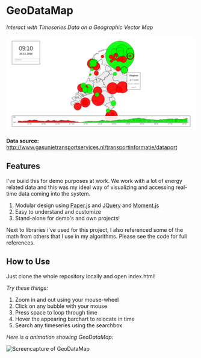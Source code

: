 GeoDataMap
==========

*Interact with Timeseries Data on a Geographic Vector Map*

![Screenshot of GeoDataMap](doc/screenshot.png "Screenshot of GeoDataMap")

**Data source:** <http://www.gasunietransportservices.nl/transportinformatie/dataport>

Features
--------

I've build this for demo purposes at work. We work with a lot of energy related data and this was my ideal way of visualizing and accessing real-time data coming into the system.

 1. Modular design using [Paper.js](http://paperjs.org) and [JQuery](http://jquery.com) and [Moment.js](http://momentjs.com)
 2. Easy to understand and customize
 3. Stand-alone for demo's and own projects!

Next to libraries i've used for this project, I also referenced some of the math from others that I use in my algorithms. Please see the code for full references.

How to Use
---------

Just clone the whole repository locally and open index.html!

*Try these things:*

 1. Zoom in and out using your mouse-wheel
 2. Click on any bubble with your mouse
 3. Press space to loop through time
 4. Hover the appearing barchart to relocate in time
 5. Search any timeseries using the searchbox

*Here is a animation showing GeoDataMap:*

![Screencapture of GeoDataMap](doc/screencapture.gif)

